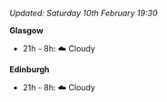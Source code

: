 *Updated: Saturday 10th February 19:30*

**Glasgow**

* 21h - 8h: :cloud: Cloudy

**Edinburgh**

* 21h - 8h: :cloud: Cloudy
